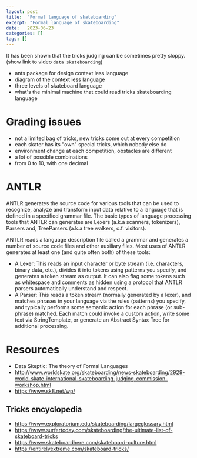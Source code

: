 ```yaml
---
layout: post
title:  "Formal language of skateboarding"
excerpt: "Formal language of skateboarding"
date:   2023-06-23
categories: []
tags: []
---
```


It has been shown that the tricks judging can be sometimes pretty sloppy. (show link to video `data skateboarding`)

* ants package for design context less language
* diagram of the context less language
* three levels of skateboard language
* what's the minimal machine that could read tricks skateboarding language


# Grading issues
* not a limited bag of tricks, new tricks come out at every competition
* each skater has its "own" special tricks, which nobody else do
* environment change at each competition, obstacles are different
* a lot of possible combinations
* from 0 to 10, with one decimal

# ANTLR
ANTLR generates the source code for various tools that can be used to recognize, analyze and transform input data relative to a language that is defined in a specified grammar file. The basic types of language processing tools that ANTLR can generates are Lexers (a.k.a scanners, tokenizers), Parsers and, TreeParsers (a.k.a tree walkers, c.f. visitors).

ANTLR reads a language description file called a grammar and generates a number of source code files and other auxiliary files. Most uses of ANTLR generates at least one (and quite often both) of these tools:

* A Lexer: This reads an input character or byte stream (i.e. characters, binary data, etc.), divides it into tokens using patterns you specify, and generates a token stream as output. It can also flag some tokens such as whitespace and comments as hidden using a protocol that ANTLR parsers automatically understand and respect.
* A Parser: This reads a token stream (normally generated by a lexer), and matches phrases in your language via the rules (patterns) you specify, and typically performs some semantic action for each phrase (or sub-phrase) matched. Each match could invoke a custom action, write some text via StringTemplate, or generate an Abstract Syntax Tree for additional processing.


# Resources
* Data Skeptic: The theory of Formal Languages
* http://www.worldskate.org/skateboarding/news-skateboarding/2929-world-skate-international-skateboarding-judging-commission-workshop.html
* https://www.sk8.net/wp/

## Tricks encyclopedia
* https://www.exploratorium.edu/skateboarding/largeglossary.html
* https://www.surfertoday.com/skateboarding/the-ultimate-list-of-skateboard-tricks
* https://www.skateboardhere.com/skateboard-culture.html
* https://entirelyextreme.com/skateboard-tricks/